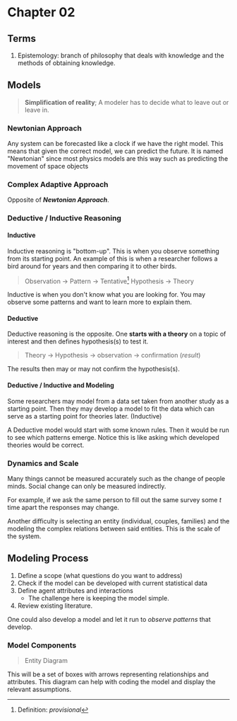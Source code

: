 # Chapter 02

## Terms
1. Epistemology: branch of philosophy that deals with knowledge and the methods of obtaining knowledge.  

## Models
> **Simplification of reality**; A modeler has to decide what to leave out or leave in. 


### Newtonian Approach
Any system can be forecasted like a clock if we have the right model. This means that given the correct model, we can predict the future.  It is named "Newtonian" since most physics models are this way such as predicting the movement of space objects

### Complex Adaptive Approach
Opposite of ***Newtonian Approach***. 

### Deductive / Inductive Reasoning
#### Inductive
Inductive reasoning is "bottom-up". This is when you observe something from its starting point. An example of this is when a researcher follows a bird around for years and then comparing it to other birds. 

> Observation -> Pattern -> Tentative[^1] Hypothesis -> Theory

Inductive is when you don't know what you are looking for. You may observe some patterns and want to learn more to explain them. 

#### Deductive
Deductive reasoning is the opposite. One **starts with a theory** on a topic of interest and then defines hypothesis(s) to test it. 

> Theory -> Hypothesis -> observation -> confirmation (*result*)

The results then may or may not confirm the hypothesis(s).  

#### Deductive / Inductive and Modeling
Some researchers may model from a data set taken from another study as a starting point. Then they may develop a model to fit the data which can serve as a starting point for theories later. (Inductive)

A Deductive model would start with some known rules. Then it would be run to see which patterns emerge. Notice this is like asking which developed theories would be correct.  

### Dynamics and Scale

Many things cannot be measured accurately such as the change of 
people minds. Social change can only be measured indirectly.

For example, if we ask the same person to fill out the same survey some $t$ time apart the responses may change. 

Another difficulty is selecting an entity (individual, couples, families) and the modeling the complex relations between said entities. This is the scale of the system. 

## Modeling Process
1. Define a scope (what questions do you want to address)
2. Check if the model can be developed with current statistical data
3. Define agent attributes and interactions
	+ The challenge here is keeping the model simple. 
4. Review existing literature. 

One could also develop a model and let it run to *observe* *patterns* that develop. 

### Model Components
> Entity Diagram

This will be a set of boxes with arrows representing relationships and attributes. This diagram can help with coding the model and display the relevant assumptions.  















[^1]: Definition: *provisional*



